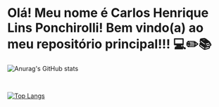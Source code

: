 <h1>Olá! Meu nome é Carlos Henrique Lins Ponchirolli! Bem vindo(a) ao meu repositório principal!!! 💻✏️📚 </h1>

![Anurag's GitHub stats](https://github-readme-stats.vercel.app/api?username=CarlosHLP060304&show=reviews,discussions_started,discussions_answered,prs_merged,prs_merged_percentage)
  
  <br/>
  
  [![Top Langs](https://github-readme-stats.vercel.app/api/top-langs/?username=CarlosHLP060304&layout=pie)](https://github.com/CarlosHLP060304/github-readme-stats)
